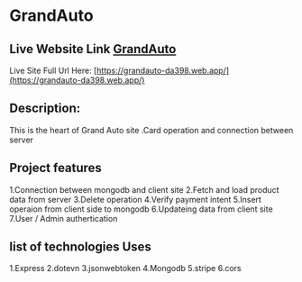 # GrandAuto
## Live Website Link [GrandAuto](https://grandauto-da398.web.app/)
Live Site Full Url Here: [https://grandauto-da398.web.app/](https://grandauto-da398.web.app/)
## Description:

This is the heart of Grand Auto site .Card operation and connection between server

## Project features

1.Connection between mongodb and client site
2.Fetch and load product data from server
3.Delete operation 
4.Verify payment intent 
5.Insert operaion from client side to mongodb
6.Updateing data from client site
7.User / Admin authertication 

## list of technologies Uses
1.Express
2.dotevn
3.jsonwebtoken
4.Mongodb
5.stripe
6.cors




